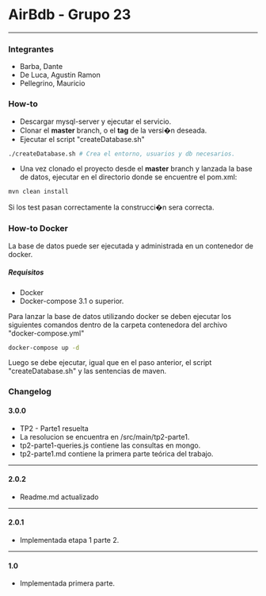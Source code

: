 # AirBdb - Grupo 23
-------
### Integrantes ###
- Barba, Dante
- De Luca, Agustin Ramon
- Pellegrino, Mauricio

### How-to ###
-  Descargar mysql-server y ejecutar el servicio.
-  Clonar el **master** branch, o el **tag** de la versi�n deseada. 
-  Ejecutar el script "createDatabase.sh"
```bash
./createDatabase.sh # Crea el entorno, usuarios y db necesarios.
```
-  Una vez clonado el proyecto desde el **master** branch y lanzada la base de datos, ejecutar en el directorio donde se encuentre el pom.xml: 
```bash
mvn clean install
```
Si los test pasan correctamente la construcci�n sera correcta.

### How-to Docker ###
La base de datos puede ser ejecutada y administrada en un contenedor de docker.
##### Requisitos #####
- Docker
- Docker-compose 3.1 o superior.

Para lanzar la base de datos utilizando docker se deben ejecutar los siguientes comandos dentro de la carpeta contenedora del archivo "docker-compose.yml"

```bash
docker-compose up -d
```
Luego se debe ejecutar, igual que en el paso anterior, el script "createDatabase.sh" y las sentencias de maven.

### Changelog ###

#### 3.0.0 ####

- TP2 - Parte1 resuelta
- La resolucion se encuentra en /src/main/tp2-parte1.
- tp2-parte1-queries.js contiene las consultas en mongo.
- tp2-parte1.md contiene la primera parte teórica del trabajo.

----

#### 2.0.2 ####

- Readme.md actualizado

----

#### 2.0.1 ####

- Implementada etapa 1 parte 2.

----

#### 1.0 ####

- Implementada primera parte.

	

